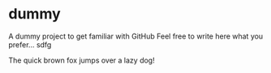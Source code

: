 dummy
=====

A dummy project to get familiar with GitHub
Feel free to write here what you prefer...
sdfg

The quick brown fox jumps over a lazy dog!
